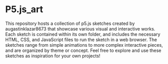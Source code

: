 # P5.js_art
This repository hosts a collection of p5.js sketches created by augastinklazar8673 that showcase various visual and interactive works.
Each sketch is contained within its own folder, and includes the necessary HTML, CSS, and JavaScript files to run the sketch in a web browser. 
The sketches range from simple animations to more complex interactive pieces, and are organized by theme or concept. 
Feel free to explore and use these sketches as inspiration for your own projects!
